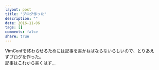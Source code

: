 ```yaml
---
layout: post
title: "ブログ作った"
description: ""
date: 2016-11-06
tags: []
comments: false
share: true
---
```


VimConfを終わらせるためには記事を書かねばならないらしいので、とりあえずブログを作った。  
記事はこれから書くはず...
